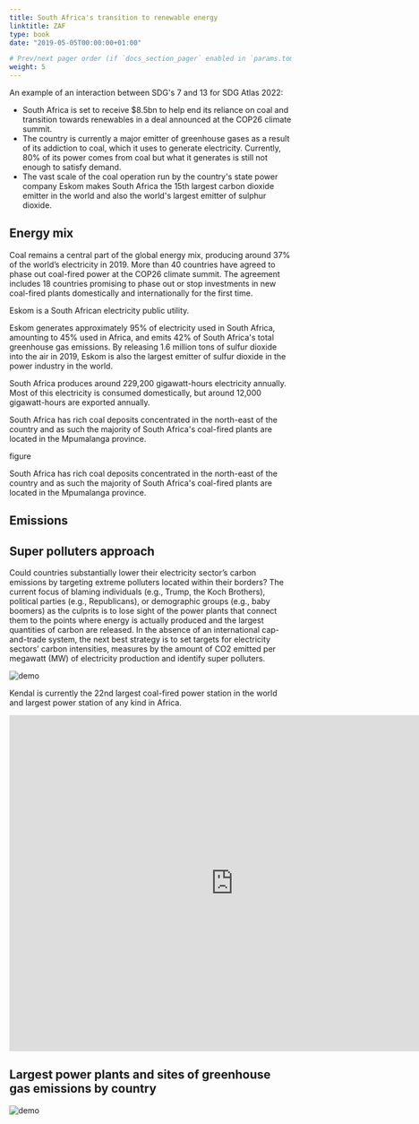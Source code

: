 ```yaml
---
title: South Africa's transition to renewable energy
linktitle: ZAF
type: book
date: "2019-05-05T00:00:00+01:00"

# Prev/next pager order (if `docs_section_pager` enabled in `params.toml`)
weight: 5
---
```


An example of an interaction between SDG's 7 and 13 for SDG Atlas 2022:

- South Africa is set to receive $8.5bn to help end its reliance on coal and transition towards renewables in a deal announced at the COP26 climate summit.
- The country is currently a major emitter of greenhouse gases as a result of its addiction to coal, which it uses to generate electricity. Currently, 80% of its power comes from coal but what it generates is still not enough to satisfy demand. 
- The vast scale of the coal operation run by the country's state power company Eskom makes South Africa the 15th largest carbon dioxide emitter in the world and also the world's largest emitter of sulphur dioxide.

## Energy mix

Coal remains a central part of the global energy mix, producing around 37% of the world’s electricity in 2019. More than 40 countries have agreed to phase out coal-fired power at the COP26 climate summit. The agreement includes 18 countries promising to phase out or stop investments in new coal-fired plants domestically and internationally for the first time.

Eskom is a South African electricity public utility. 

Eskom generates approximately 95% of electricity used in South Africa, amounting to 45% used in Africa, and emits 42% of South Africa's total greenhouse gas emissions. By releasing 1.6 million tons of sulfur dioxide into the air in 2019, Eskom is also the largest emitter of sulfur dioxide in the power industry in the world.

South Africa produces around 229,200 gigawatt-hours electricity annually. Most of this electricity is consumed domestically, but around 12,000 gigawatt-hours are exported annually.

South Africa has rich coal deposits concentrated in the north-east of the country and as such the majority of South Africa's coal-fired plants are located in the Mpumalanga province. 

figure

South Africa has rich coal deposits concentrated in the north-east of the country and as such the majority of South Africa's coal-fired plants are located in the Mpumalanga province. 

## Emissions

## Super polluters approach

Could countries substantially lower their electricity sector’s carbon emissions by targeting extreme polluters located within their borders? The current focus of blaming individuals (e.g., Trump, the Koch Brothers), political parties (e.g., Republicans), or demographic groups (e.g., baby boomers) as the culprits is to lose sight of the power plants that connect them to the points where energy is actually produced and the largest quantities of carbon are released. In the absence of an international cap-and-trade system, the next best strategy is to set targets for electricity sectors’ carbon intensities, measures by the amount of CO2 emitted per megawatt (MW) of electricity production and identify super polluters.

<img src="/kendal.jpeg" alt="demo" class="img-responsive">

Kendal is currently the 22nd largest coal-fired power station in the world and largest power station of any kind in Africa.

<iframe src="https://www.google.com/maps/embed?pb=!1m18!1m12!1m3!1d33852.33558306316!2d28.96690253457946!3d-26.097363276076393!2m3!1f0!2f0!3f0!3m2!1i1024!2i768!4f13.1!3m3!1m2!1s0x1eeae81f03661989%3A0x2f0f82d2083d04c1!2sEskom%20Kendal%20Power%20Station!5e1!3m2!1sen!2smx!4v1639606215481!5m2!1sen!2smx" width="800" height="600" style="border:0;" allowfullscreen="" loading="lazy"></iframe>


## Largest power plants and sites of greenhouse gas emissions by country

<img src="/image2.png" alt="demo" class="img-responsive">

